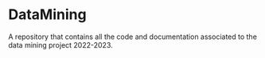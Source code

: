 # DataMining
A repository that contains all the code and documentation associated to the data mining project 2022-2023.
